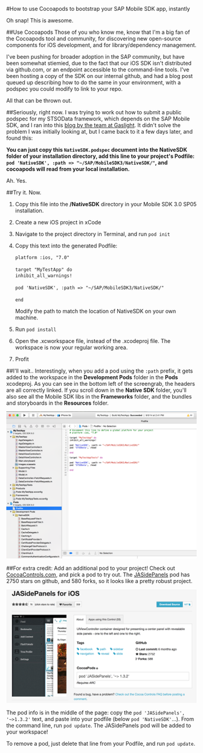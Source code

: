 #How to use Cocoapods to bootstrap your SAP Mobile SDK app, instantly

Oh snap! This is awesome.  

##Use Cocoapods
Those of you who know me, know that I'm a big fan of the Cocoapods tool and community, for discovering new open-source components for iOS development, and for library/dependency management.

I've been pushing for broader adoption in the SAP community, but have been somewhat stiemied, due to the fact that our iOS SDK isn't distributed via github.com, or an endpoint accessible to the command-line tools.  I've been hosting a copy of the SDK on our internal github, and had a blog post queued up describing how to do the same in your environment, with a podspec you could modify to link to your repo.

All that can be thrown out.  

##Seriously, right now.
I was trying to work out how to submit a public podspec for my STSOData framework, which depends on the SAP Mobile SDK, and I ran into this [blog by the team at Gaslight](https://teamgaslight.com/blog/using-local-libraries-with-cocoapods).  It didn't solve the problem I was initially looking at, but I came back to it a few days later, and found this:

**You can just copy this `NativeSDK.podspec` document into the NativeSDK folder of your installation directory, add this line to your project's Podfile:  `pod 'NativeSDK', :path => "~/SAP/MobileSDK3/NativeSDK/"`, and cocoapods will read from your local installation.**

Ah.  Yes.

##Try it.  Now.

1.  Copy this file into the **/NativeSDK** directory in your Mobile SDK 3.0 SP05 installation.
2.  Create a new iOS project in xCode
3.  Navigate to the project directory in Terminal, and run `pod init`
4.  Copy this text into the generated Podfile:

		platform :ios, "7.0"

		target "MyTestApp" do
		inhibit_all_warnings!

		pod 'NativeSDK', :path => "~/SAP/MobileSDK3/NativeSDK/"

		end

	Modify the path to match the location of NativeSDK on your own machine.  

5.  Run `pod install`
6.  Open the .xcworkspace file, instead of the .xcodeproj file.  The workspace is now your regular working area.
7.  Profit

##I'll wait..
Interestingly, when you add a pod using the `:path` prefix, it gets added to the workspace in the **Development Pods** folder in the **Pods** xcodeproj.  As you can see in the bottom left of the screengrab, the headers are all correctly linked.  If you scroll down in the **Native SDK** folder, you'll also see all the Mobile SDK libs in the **Frameworks** folder, and the bundles and storyboards in the **Resources** folder.  

<img src="https://raw.githubusercontent.com/sstadelman/sstadelman.github.io/master/media/blog-images/Native-SDK-podspec1.png" width=900>

##For extra credit:
Add an additional pod to your project!  Check out [CocoaControls.com](https://www.cocoacontrols.com/platforms/ios/controls?cocoapods=t&sort=rating), and pick a pod to try out.  The [JASidePanels](https://www.cocoacontrols.com/controls/jasidepanels) pod has 2750 stars on github, and 580 forks, so it looks like a pretty robust project.  

<img src="https://raw.githubusercontent.com/sstadelman/sstadelman.github.io/master/media/blog-images/cocoacontrols-jasidepanels.png" width=900>

The pod info is in the middle of the page:  copy the `pod 'JASidePanels', '~>1.3.2'` text, and paste into your podfile (below `pod 'NativeSDK'`...).  From the command line, run `pod update`.  The JASidePanels pod will be added to your workspace!

To remove a pod, just delete that line from your Podfile, and run `pod update`.